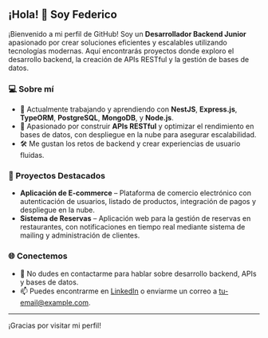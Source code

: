 ## ¡Hola! 👋 Soy Federico

¡Bienvenido a mi perfil de GitHub! Soy un **Desarrollador Backend Junior** apasionado por crear soluciones eficientes y escalables utilizando tecnologías modernas. Aquí encontrarás proyectos donde exploro el desarrollo backend, la creación de APIs RESTful y la gestión de bases de datos.

### 💻 Sobre mí
- 🌱 Actualmente trabajando y aprendiendo con **NestJS**, **Express.js**, **TypeORM**, **PostgreSQL**, **MongoDB**, y **Node.js**.
- 🔭 Apasionado por construir **APIs RESTful** y optimizar el rendimiento en bases de datos, con despliegue en la nube para asegurar escalabilidad.
- 🛠️ Me gustan los retos de backend y crear experiencias de usuario fluidas.

### 📂 Proyectos Destacados
- **Aplicación de E-commerce** – Plataforma de comercio electrónico con autenticación de usuarios, listado de productos, integración de pagos y despliegue en la nube.
- **Sistema de Reservas** – Aplicación web para la gestión de reservas en restaurantes, con notificaciones en tiempo real mediante sistema de mailing y administración de clientes.

### 🌐 Conectemos
- 💬 No dudes en contactarme para hablar sobre desarrollo backend, APIs y bases de datos.
- 📫 Puedes encontrarme en [LinkedIn](https://www.linkedin.com/in/federico-valdez-220562ba/) o enviarme un correo a [tu-email@example.com](mailto:federico.valdez@hotmail.com).

---

¡Gracias por visitar mi perfil!
